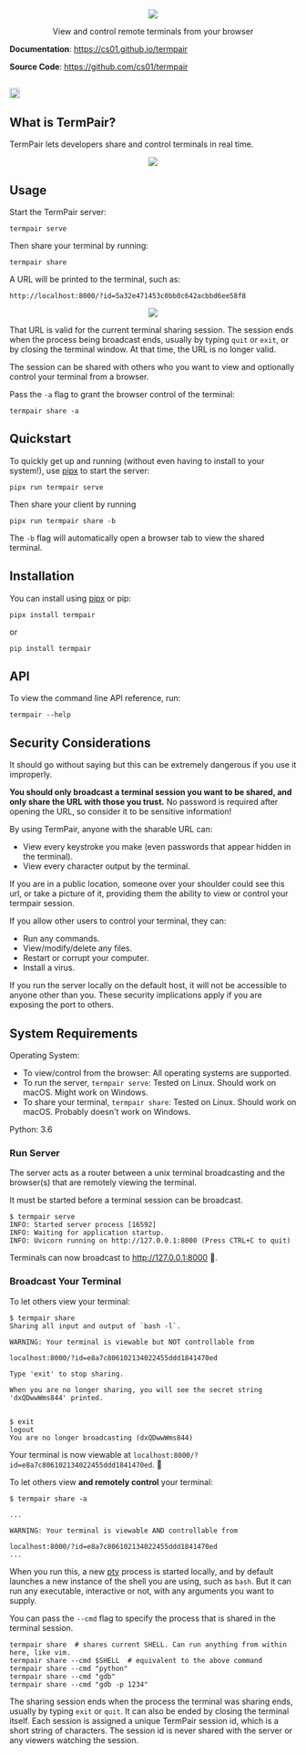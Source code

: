 <div style="text-align: center">
    <img src="https://github.com/cs01/termpair/raw/master/termpair/frontend_src/src/logo.png"/>
    <p>View and control remote terminals from your browser</p>

</div>

**Documentation**: https://cs01.github.io/termpair

**Source Code**: https://github.com/cs01/termpair

<a href="https://badge.fury.io/py/termpair"><img src="https://badge.fury.io/py/termpair.svg" alt="PyPI version" height="18"></a>
---

## What is TermPair?

TermPair lets developers share and control terminals in real time.

<div style="text-align: center">
    <img src="https://github.com/cs01/termpair/raw/master/termpair_browser.gif"/>
</div>

## Usage

Start the TermPair server:

```
termpair serve
```

Then share your terminal by running:

```
termpair share
```

A URL will be printed to the terminal, such as:

```
http://localhost:8000/?id=5a32e471453c0bb0c642acbbd6ee58f8
```

<div style="text-align: center">
    <img src="https://github.com/cs01/termpair/raw/master/termpair_terminal.png"/>
</div>

That URL is valid for the current terminal sharing session. The session ends when the process being broadcast ends, usually by typing `quit` or `exit`, or by closing the terminal window. At that time, the URL is no longer valid.

The session can be shared with others who you want to view and optionally control your terminal from a browser.

Pass the `-a` flag to grant the browser control of the terminal:

```
termpair share -a
```

## Quickstart

To quickly get up and running (without even having to install to your system!), use [pipx](https://github.com/pipxproject/pipx) to start the server:

```
pipx run termpair serve
```

Then share your client by running

```
pipx run termpair share -b
```

The `-b` flag will automatically open a browser tab to view the shared terminal.

## Installation

You can install using [pipx](https://github.com/pipxproject/pipx) or pip:

```
pipx install termpair
```

or

```
pip install termpair
```

## API

To view the command line API reference, run:

```
termpair --help
```

## Security Considerations

It should go without saying but this can be extremely dangerous if you use it improperly.

**You should only broadcast a terminal session you want to be shared, and only share the URL with those you trust.** No password is required after opening the URL, so consider it to be sensitive information!

By using TermPair, anyone with the sharable URL can:

- View every keystroke you make (even passwords that appear hidden in the terminal).
- View every character output by the terminal.

If you are in a public location, someone over your shoulder could see this url, or take a picture of it, providing them the ability to view or control your termpair session.

If you allow other users to control your terminal, they can:

- Run any commands.
- View/modify/delete any files.
- Restart or corrupt your computer.
- Install a virus.

If you run the server locally on the default host, it will not be accessible to anyone other than you. These security implications apply if you are exposing the port to others.

## System Requirements

Operating System:

- To view/control from the browser: All operating systems are supported.
- To run the server, `termpair serve`: Tested on Linux. Should work on macOS. Might work on Windows.
- To share your terminal, `termpair share`: Tested on Linux. Should work on macOS. Probably doesn't work on Windows.

Python: 3.6

### Run Server

The server acts as a router between a unix terminal broadcasting and the browser(s) that are remotely viewing the terminal.

It must be started before a terminal session can be broadcast.

```
$ termpair serve
INFO: Started server process [16592]
INFO: Waiting for application startup.
INFO: Uvicorn running on http://127.0.0.1:8000 (Press CTRL+C to quit)
```

Terminals can now broadcast to http://127.0.0.1:8000 🎉.

### Broadcast Your Terminal

To let others view your terminal:

```
$ termpair share
Sharing all input and output of `bash -l`.

WARNING: Your terminal is viewable but NOT controllable from

localhost:8000/?id=e8a7c806102134022455ddd1841470ed

Type 'exit' to stop sharing.

When you are no longer sharing, you will see the secret string 'dxQDwwWms844' printed.


$ exit
logout
You are no longer broadcasting (dxQDwwWms844)
```

Your terminal is now viewable at `localhost:8000/?id=e8a7c806102134022455ddd1841470ed`. 🎉

To let others view **and remotely control** your terminal:

```
$ termpair share -a

...

WARNING: Your terminal is viewable AND controllable from

localhost:8000/?id=e8a7c806102134022455ddd1841470ed
...
```

When you run this, a new [pty](https://en.wikipedia.org/wiki/Pseudoterminal) process is started locally, and by default launches a new instance of the shell you are using, such as `bash`. But it can run any executable, interactive or not, with any arguments you want to supply.

You can pass the `--cmd` flag to specify the process that is shared in the terminal session.

```
termpair share  # shares current SHELL. Can run anything from within here, like vim.
termpair share --cmd $SHELL  # equivalent to the above command
termpair share --cmd "python"
termpair share --cmd "gdb"
termpair share --cmd "gdb -p 1234"
```

The sharing session ends when the process the terminal was sharing ends, usually by typing `exit` or `quit`. It can also be ended by closing the terminal itself. Each session is assigned a unique TermPair session id, which is a short string of characters. The session id is never shared with the server or any viewers watching the session.
